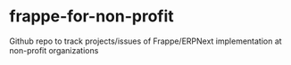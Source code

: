 # frappe-for-non-profit

Github repo to track projects/issues of Frappe/ERPNext implementation at non-profit organizations
